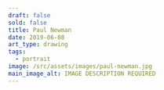 ```yaml
---
draft: false
sold: false
title: Paul Newman
date: 2019-06-08
art_type: drawing
tags:
  - portrait
image: /src/assets/images/paul-newman.jpg
main_image_alt: IMAGE DESCRIPTION REQUIRED
---
```

